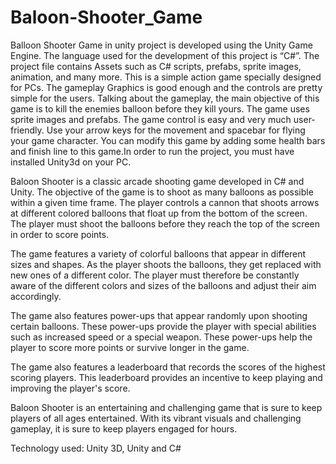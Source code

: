 # Baloon-Shooter_Game

Balloon Shooter Game in unity project is developed using the Unity Game Engine. The language used for the development of this project is “C#”. The project file contains Assets such as C# scripts, prefabs, sprite images, animation, and many more. This is a simple action game specially designed for PCs. The gameplay Graphics is good enough and the controls are pretty simple for the users.
Talking about the gameplay, the main objective of this game is to kill the enemies balloon before they kill yours. The game uses sprite images and prefabs. The game control is easy and very much user-friendly. Use your arrow keys for the movement and spacebar for flying your game character. You can modify this game by adding some health bars and finish line to this game.In order to run the project, you must have installed Unity3d on your PC. 

Baloon Shooter is a classic arcade shooting game developed in C# and Unity. The objective of the game is to shoot as many balloons as possible within a given time frame. The player controls a cannon that shoots arrows at different colored balloons that float up from the bottom of the screen. The player must shoot the balloons before they reach the top of the screen in order to score points.

The game features a variety of colorful balloons that appear in different sizes and shapes. As the player shoots the balloons, they get replaced with new ones of a different color. The player must therefore be constantly aware of the different colors and sizes of the balloons and adjust their aim accordingly.

The game also features power-ups that appear randomly upon shooting certain balloons. These power-ups provide the player with special abilities such as increased speed or a special weapon. These power-ups help the player to score more points or survive longer in the game.

The game also features a leaderboard that records the scores of the highest scoring players. This leaderboard provides an incentive to keep playing and improving the player's score.

Baloon Shooter is an entertaining and challenging game that is sure to keep players of all ages entertained. With its vibrant visuals and challenging gameplay, it is sure to keep players engaged for hours.

Technology used: Unity 3D, Unity and C#
